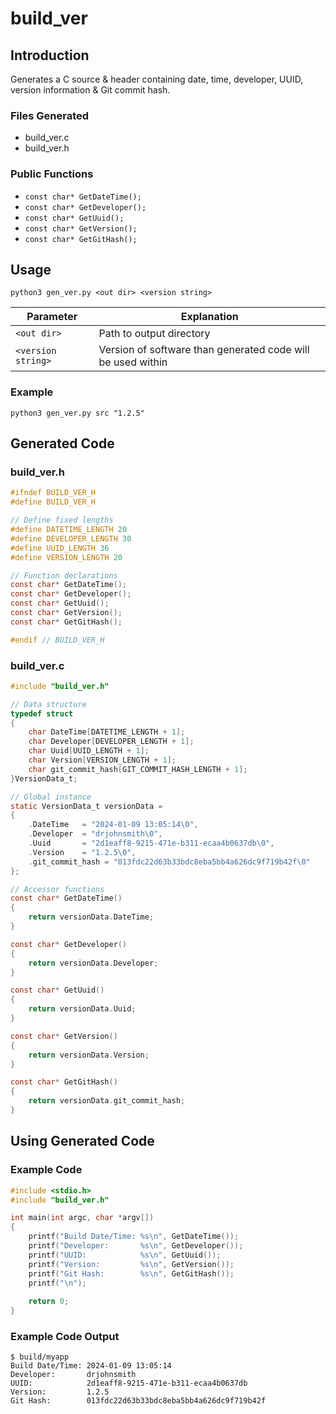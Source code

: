 # build_ver
## Introduction
Generates a C source &amp; header containing date, time, developer, UUID, version information &amp; Git commit hash.

### Files Generated
* build_ver.c
* build_ver.h

### Public Functions
* `const char* GetDateTime();`
* `const char* GetDeveloper();`
* `const char* GetUuid();`
* `const char* GetVersion();`
* `const char* GetGitHash();`

## Usage
`python3 gen_ver.py <out dir> <version string>`

|Parameter|Explanation|
|---|---|
|`<out dir>`|Path to output directory|
|`<version string>`|Version of software than generated code will be used within|

### Example
``` shell
python3 gen_ver.py src "1.2.5"
```

## Generated Code
### build_ver.h
```c
#ifndef BUILD_VER_H
#define BUILD_VER_H

// Define fixed lengths
#define DATETIME_LENGTH 20
#define DEVELOPER_LENGTH 30
#define UUID_LENGTH 36
#define VERSION_LENGTH 20

// Function declarations
const char* GetDateTime();
const char* GetDeveloper();
const char* GetUuid();
const char* GetVersion();
const char* GetGitHash();

#endif // BUILD_VER_H
```

### build_ver.c
```c
#include "build_ver.h"

// Data structure
typedef struct
{
    char DateTime[DATETIME_LENGTH + 1];
    char Developer[DEVELOPER_LENGTH + 1];
    char Uuid[UUID_LENGTH + 1];
    char Version[VERSION_LENGTH + 1];
    char git_commit_hash[GIT_COMMIT_HASH_LENGTH + 1];
}VersionData_t;

// Global instance
static VersionData_t versionData =
{
    .DateTime   = "2024-01-09 13:05:14\0",
    .Developer  = "drjohnsmith\0",
    .Uuid       = "2d1eaff8-9215-471e-b311-ecaa4b0637db\0",
    .Version    = "1.2.5\0",
    .git_commit_hash = "013fdc22d63b33bdc8eba5bb4a626dc9f719b42f\0"
};

// Accessor functions
const char* GetDateTime()
{
    return versionData.DateTime;
}

const char* GetDeveloper()
{
    return versionData.Developer;
}

const char* GetUuid()
{
    return versionData.Uuid;
}

const char* GetVersion()
{
    return versionData.Version;
}

const char* GetGitHash() 
{
    return versionData.git_commit_hash;
}
```

## Using Generated Code

### Example Code
```c
#include <stdio.h>
#include "build_ver.h"

int main(int argc, char *argv[])
{
    printf("Build Date/Time: %s\n", GetDateTime());
    printf("Developer:       %s\n", GetDeveloper());
    printf("UUID:            %s\n", GetUuid());
    printf("Version:         %s\n", GetVersion());
    printf("Git Hash:        %s\n", GetGitHash());
    printf("\n");
    
    return 0;
}
```

### Example Code Output
```
$ build/myapp 
Build Date/Time: 2024-01-09 13:05:14
Developer:       drjohnsmith
UUID:            2d1eaff8-9215-471e-b311-ecaa4b0637db
Version:         1.2.5
Git Hash:        013fdc22d63b33bdc8eba5bb4a626dc9f719b42f
```

